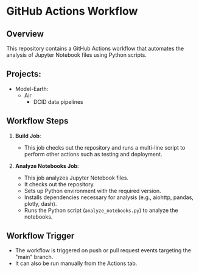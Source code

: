 # GitHub Actions Workflow

## Overview
This repository contains a GitHub Actions workflow that automates the analysis of Jupyter Notebook files using Python scripts.

## Projects:
- Model-Earth:
  - Air
    - DCID data pipelines

## Workflow Steps
1. **Build Job**:
    - This job checks out the repository and runs a multi-line script to perform other actions such as testing and deployment.

2. **Analyze Notebooks Job**:
    - This job analyzes Jupyter Notebook files.
    - It checks out the repository.
    - Sets up Python environment with the required version.
    - Installs dependencies necessary for analysis (e.g., aiohttp, pandas, plotly, dash).
    - Runs the Python script (`analyze_notebooks.py`) to analyze the notebooks.

## Workflow Trigger
- The workflow is triggered on push or pull request events targeting the "main" branch.
- It can also be run manually from the Actions tab.
